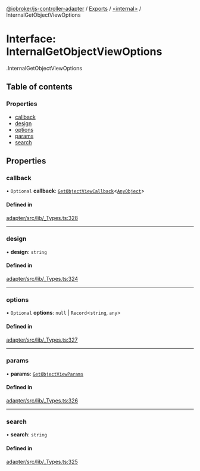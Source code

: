 [@iobroker/js-controller-adapter](../README.md) / [Exports](../modules.md) / [<internal\>](../modules/internal_.md) / InternalGetObjectViewOptions

# Interface: InternalGetObjectViewOptions

[<internal>](../modules/internal_.md).InternalGetObjectViewOptions

## Table of contents

### Properties

- [callback](internal_.InternalGetObjectViewOptions.md#callback)
- [design](internal_.InternalGetObjectViewOptions.md#design)
- [options](internal_.InternalGetObjectViewOptions.md#options)
- [params](internal_.InternalGetObjectViewOptions.md#params)
- [search](internal_.InternalGetObjectViewOptions.md#search)

## Properties

### callback

• `Optional` **callback**: [`GetObjectViewCallback`](../modules/internal_.md#getobjectviewcallback)<[`AnyObject`](../modules/internal_.md#anyobject)\>

#### Defined in

[adapter/src/lib/_Types.ts:328](https://github.com/ioBroker/ioBroker.js-controller/blob/b9cc8f0d/packages/adapter/src/lib/_Types.ts#L328)

___

### design

• **design**: `string`

#### Defined in

[adapter/src/lib/_Types.ts:324](https://github.com/ioBroker/ioBroker.js-controller/blob/b9cc8f0d/packages/adapter/src/lib/_Types.ts#L324)

___

### options

• `Optional` **options**: ``null`` \| `Record`<`string`, `any`\>

#### Defined in

[adapter/src/lib/_Types.ts:327](https://github.com/ioBroker/ioBroker.js-controller/blob/b9cc8f0d/packages/adapter/src/lib/_Types.ts#L327)

___

### params

• **params**: [`GetObjectViewParams`](internal_.GetObjectViewParams.md)

#### Defined in

[adapter/src/lib/_Types.ts:326](https://github.com/ioBroker/ioBroker.js-controller/blob/b9cc8f0d/packages/adapter/src/lib/_Types.ts#L326)

___

### search

• **search**: `string`

#### Defined in

[adapter/src/lib/_Types.ts:325](https://github.com/ioBroker/ioBroker.js-controller/blob/b9cc8f0d/packages/adapter/src/lib/_Types.ts#L325)
